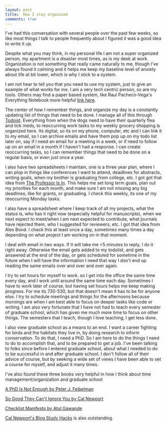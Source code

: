 ```yaml
---
layout: post
title:  How I stay organized
comments: true
---
```

  
I've had this conversation with several people over the past few weeks, so like most things I talk to people frequently about I figured it was a good idea to write it up. 

Despite what you may think, in my personal life I am not a super organized person, my apartment is a disaster most times, as is my desk at work. Organization is not something that really came naturally to me, though I've always found it calming and it helps me keep my baseline level of anxiety about life at bit lower, which is why I stick to a system.

I am not hear to tell you that you need to use my system, just to give an example of what works for me. I am a very tech centric person, so are my tools. Others may find a paper based system, like Raul Pacheco-Vega's Everything Notebook more helpful [link here](http://www.raulpacheco.org/2016/08/starting-up-and-maintaining-an-everything-notebook/). 

The center of how I remember things, and organize my day is a constantly updating list of things that need to be done. I manage all of this through [Todoist](https://en.todoist.com/). Everything from when the dogs need to have their quarterly flea and tick meds, to reoccurring work tasks to my weekly grocery shopping is organized here. Its digital, so its on my phone, computer, etc and I can link it to my email, so I can archive emails and have them pop up on my todo list later on, say if I need an email for a meeting in a week, or if need to follow up on an email in a month if I haven't had a response. I can create reoccurring tasks, so I can remember things that need to be done on a regular basis, or even just once a year. 

I also have two spreadsheets I maintain, one is a three year plan, where I can plop in things like conferences I want to attend, deadlines for abstracts, writing goals, when my brother is graduating from college, etc. I got got that idea from [The Professor Is In](http://theprofessorisin.com/2014/05/02/why-you-need-a-5-year-plan/). This helps me set long term goals, plan out my priorities for each month, and make sure I am not missing any big deadlines, like for grants, or graduating. I check this weekly, its one of my reoccurring Monday tasks. 

I also have a spreadsheet where I keep track of all my projects, what the status is, who has it right now (especially helpful for manuscripts), when we next expect to meet/when I am next expected to contribute, what journals have rejected them, who I suggested for reviewers, etc. I got that idea from Alex Bond. I check this at least once a day, sometimes many times a day depending on what project I am working on in that moment. 

I deal with email in two ways. If it will take me <5 minutes to reply, I do it right away. Otherwise the email gets added to my todolist, and gets answered at the end of the day, or gets scheduled for sometime in the future when I will have the information I need that way I don't end up reading the same emails over and over and over again.

I try to set hours for myself to work. so I get into the office the same time every day, and I work until around the same time each day. Sometimes I have to work later of course, but having set hours helps me keep making progress. For me its 730-530, but that doesn't mean it has to be for anyone else. I try to schedule meetings and things for the afternoons because mornings are when I am best able to focus on deeper tasks like code or writing. I am also very fortunate that I have not had to teach every semester of graduate school, which has given me much more time to focus on other things. The semesters that I teach, though I love teaching, I get less done. 

I also view graduate school as a means to an end. I want a career fighting for birds and the habitats they live in, by doing research to inform conservation. To do that, I need a PhD. So I am here to do the things I need to do to accomplish that, and to be prepared to get a job. I've been talking to folks since before I entered graduate school, about what I needed to do to be successful in and after graduate school. I don't follow all of their advice of course, but by seeking a wide set of views I have been able to set a course for myself, and adjust it many times. 

I've also found these three books very helpful in how I think about time management/organization and graduate school

[A PhD Is Not Enough by Peter J. Feibelman ](https://www.amazon.com/PhD-Not-Enough-Survival-Science/dp/0465022227)

[So Good They Can't Ignore You by Cal Newport](https://www.amazon.com/Good-They-Cant-Ignore-You/dp/1455509124)

[Checklist Manifesto by Atul Gawande](https://www.amazon.com/Checklist-Manifesto-How-Things-Right/dp/0312430000)

[Cal Newport's Blog Study Hacks](http://calnewport.com/blog/) is also outstanding. 
  
  
  
